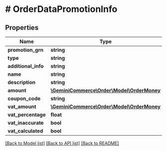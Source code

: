 # # OrderDataPromotionInfo


## Properties


Name | Type | Description | Notes
------------ | ------------- | ------------- | -------------
**promotion_grn**| **string** |   | [optional]
**type**| **string** |   |
**additional_info**| **string** |   | [optional]
**name**| **string** |   |
**description**| **string** |   | [optional]
**amount**| [**\GeminiCommerce\Order\Model\OrderMoney**](OrderMoney.md) |   |
**coupon_code**| **string** |   | [optional]
**vat_amount**| [**\GeminiCommerce\Order\Model\OrderMoney**](OrderMoney.md) |   | [optional]
**vat_percentage**| **float** |   | [optional]
**vat_inaccurate**| **bool** |   | [optional]
**vat_calculated**| **bool** |   | [optional]


[[Back to Model list]](../../README.md#models) [[Back to API list]](../../README.md#endpoints) [[Back to README]](../../README.md)